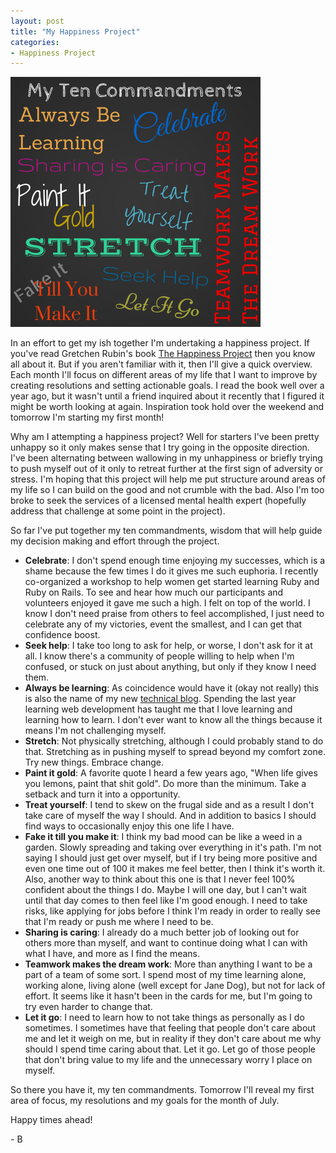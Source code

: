 ```yaml
---
layout: post
title: "My Happiness Project"
categories:
- Happiness Project
---
```


<img style="max-width: 400px;" src="/../assets/my_10_commandments.png"/>

In an effort to get my ish together I'm undertaking a happiness project. If you've read Gretchen Rubin's book [The Happiness Project](http://www.amazon.com/Happiness-Project-Morning-Aristotle-Generally/dp/006158326X/ref=sr_1_1?s=books&ie=UTF8&qid=1404177722&sr=1-1&keywords=happiness+project) then you know all about it. But if you aren't familiar with it, then I'll give a quick overview. Each month I'll focus on different areas of my life that I want to improve by creating resolutions and setting actionable goals. I read the book well over a year ago, but it wasn't until a friend inquired about it recently that I figured it might be worth looking at again. Inspiration took hold over the weekend and tomorrow I'm starting my first month!

Why am I attempting a happiness project? Well for starters I've been pretty unhappy so it only makes sense that I try going in the opposite direction. I've been alternating between wallowing in my unhappiness or briefly trying to push myself out of it only to retreat further at the first sign of adversity or stress. I'm hoping that this project will help me put structure around areas of my life so I can build on the good and not crumble with the bad. Also I'm too broke to seek the services of a licensed mental health expert (hopefully address that challenge at some point in the project).

So far I've put together my ten commandments, wisdom that will help guide my decision making and effort through the project.

- **Celebrate**: I don't spend enough time enjoying my successes, which is a shame because the few times I do it gives me such euphoria. I recently co-organized a workshop to help women get started learning Ruby and Ruby on Rails. To see and hear how much our participants and volunteers enjoyed it gave me such a high. I felt on top of the world. I know I don't need praise from others to feel accomplished, I just need to celebrate any of my victories, event the smallest, and I can get that confidence boost.
- **Seek help**: I take too long to ask for help, or worse, I don't ask for it at all. I know there's a community of people willing to help when I'm confused, or stuck on just about anything, but only if they know I need them.
- **Always be learning**: As coincidence would have it (okay not really) this is also the name of my new [technical blog](http://www.alwaysbelearning.co). Spending the last year learning web development has taught me that I love learning and learning how to learn. I don't ever want to know all the things because it means I'm not challenging myself.
- **Stretch**: Not physically stretching, although I could probably stand to do that. Stretching as in pushing myself to spread beyond my comfort zone. Try new things. Embrace change. 
- **Paint it gold**: A favorite quote I heard a few years ago, "When life gives you lemons, paint that shit gold". Do more than the minimum. Take a setback and turn it into a opportunity.
- **Treat yourself**: I tend to skew on the frugal side and as a result I don't take care of myself the way I should. And in addition to basics I should find ways to occasionally enjoy this one life I have. 
- **Fake it till you make it**: I think my bad mood can be like a weed in a garden. Slowly spreading and taking over everything in it's path. I'm not saying I should just get over myself, but if I try being more positive and even one time out of 100 it makes me feel better, then I think it's worth it. Also, another way to think about this one is that I never feel 100% confident about the things I do. Maybe I will one day, but I can't wait until that day comes to then feel like I'm good enough. I need to take risks, like applying for jobs before I think I'm ready in order to really see that I'm ready or push me where I need to be.
- **Sharing is caring**: I already do a much better job of looking out for others more than myself, and want to continue doing what I can with what I have, and more as I find the means.
- **Teamwork makes the dream work**: More than anything I want to be a part of a team of some sort. I spend most of my time learning alone, working alone, living alone (well except for Jane Dog), but not for lack of effort. It seems like it hasn't been in the cards for me, but I'm going to try even harder to change that.
- **Let it go**: I need to learn how to not take things as personally as I do sometimes. I sometimes have that feeling that people don't care about me and let it weigh on me, but in reality if they don't care about me why should I spend time caring about that. Let it go. Let go of those people that don't bring value to my life and the unnecessary worry I place on myself. 

So there you have it, my ten commandments. Tomorrow I'll reveal my first area of focus, my resolutions and my goals for the month of July.

Happy times ahead!

\- B